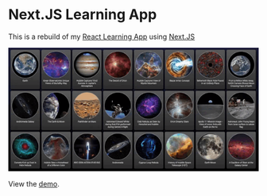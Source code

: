 # Next.JS Learning App

This is a rebuild of my [React Learning App](https://github.com/clarmond/nasa-images) using [Next.JS](https://https://nextjs.org/)

![Preview](nasa-images-app-480.gif)

View the [demo](https://clarmond.github.io/nasa-images-2/).